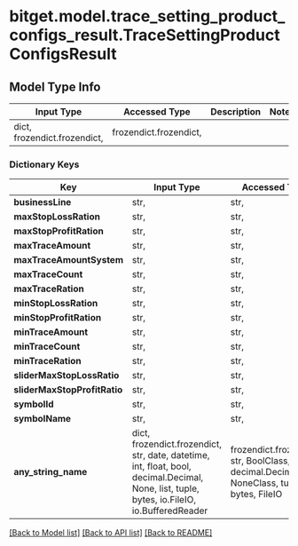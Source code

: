 # bitget.model.trace_setting_product_configs_result.TraceSettingProductConfigsResult

## Model Type Info
Input Type | Accessed Type | Description | Notes
------------ | ------------- | ------------- | -------------
dict, frozendict.frozendict,  | frozendict.frozendict,  |  | 

### Dictionary Keys
Key | Input Type | Accessed Type | Description | Notes
------------ | ------------- | ------------- | ------------- | -------------
**businessLine** | str,  | str,  |  | [optional] 
**maxStopLossRation** | str,  | str,  |  | [optional] 
**maxStopProfitRation** | str,  | str,  |  | [optional] 
**maxTraceAmount** | str,  | str,  |  | [optional] 
**maxTraceAmountSystem** | str,  | str,  |  | [optional] 
**maxTraceCount** | str,  | str,  |  | [optional] 
**maxTraceRation** | str,  | str,  |  | [optional] 
**minStopLossRation** | str,  | str,  |  | [optional] 
**minStopProfitRation** | str,  | str,  |  | [optional] 
**minTraceAmount** | str,  | str,  |  | [optional] 
**minTraceCount** | str,  | str,  |  | [optional] 
**minTraceRation** | str,  | str,  |  | [optional] 
**sliderMaxStopLossRatio** | str,  | str,  |  | [optional] 
**sliderMaxStopProfitRatio** | str,  | str,  |  | [optional] 
**symbolId** | str,  | str,  |  | [optional] 
**symbolName** | str,  | str,  |  | [optional] 
**any_string_name** | dict, frozendict.frozendict, str, date, datetime, int, float, bool, decimal.Decimal, None, list, tuple, bytes, io.FileIO, io.BufferedReader | frozendict.frozendict, str, BoolClass, decimal.Decimal, NoneClass, tuple, bytes, FileIO | any string name can be used but the value must be the correct type | [optional]

[[Back to Model list]](../../README.md#documentation-for-models) [[Back to API list]](../../README.md#documentation-for-api-endpoints) [[Back to README]](../../README.md)

